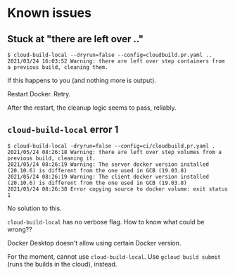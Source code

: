 # Known issues

## Stuck at "there are left over .."

```
$ cloud-build-local --dryrun=false --config=cloudbuild.pr.yaml ..
2021/03/24 16:03:52 Warning: there are left over step containers from a previous build, cleaning them.
```

If this happens to you (and nothing more is output).

Restart Docker. Retry.

After the restart, the cleanup logic seems to pass, reliably.

## `cloud-build-local` error 1

```
$ cloud-build-local -dryrun=false --config=ci/cloudbuild.pr.yaml .
2021/05/24 08:26:18 Warning: there are left over step volumes from a previous build, cleaning it.
2021/05/24 08:26:19 Warning: The server docker version installed (20.10.6) is different from the one used in GCB (19.03.8)
2021/05/24 08:26:19 Warning: The client docker version installed (20.10.6) is different from the one used in GCB (19.03.8)
2021/05/24 08:26:38 Error copying source to docker volume: exit status 1
```

No solution to this.

`cloud-build-local` has no verbose flag. How to know what could be wrong??

Docker Desktop doesn't allow using certain Docker version.

For the moment, cannot use `cloud-build-local`. Use `gcloud build submit` (runs the builds in the cloud), instead.
